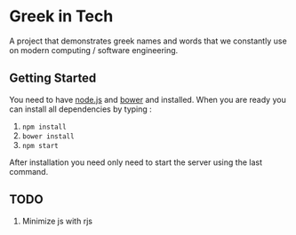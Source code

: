 # Greek in Tech
A project that demonstrates greek names and words that we constantly use on modern computing / software engineering.

## Getting Started
You need to have [node.js](https://nodejs.org/) and [bower](http://bower.io/) and installed. When you are ready you can install all dependencies by typing :

1. `npm install`
2. `bower install`
3. `npm start`

After installation you need only need to start the server using the last command.

## TODO
1. Minimize js with rjs